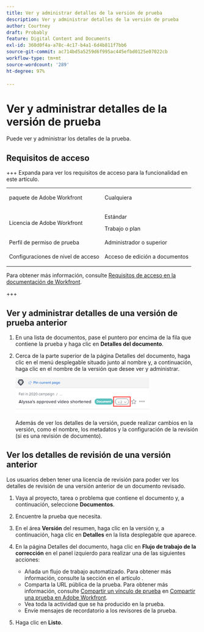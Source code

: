 ```yaml
---
title: Ver y administrar detalles de la versión de prueba
description: Ver y administrar detalles de la versión de prueba
author: Courtney
draft: Probably
feature: Digital Content and Documents
exl-id: 360d0f4a-a78c-4c17-b4a1-6d4b811f7bb6
source-git-commit: ac714bd5a5259d6f995ac445efbd0125e07022cb
workflow-type: tm+mt
source-wordcount: '289'
ht-degree: 97%

---
```


# Ver y administrar detalles de la versión de prueba

Puede ver y administrar los detalles de la prueba.

## Requisitos de acceso

+++ Expanda para ver los requisitos de acceso para la funcionalidad en este artículo.

<table style="table-layout:auto"> 
 <col> 
 <col> 
 <tbody> 
  <tr> 
   <td role="rowheader">paquete de Adobe Workfront</td> 
   <td> <p>Cualquiera</p> </td> 
  </tr> 
  <tr> 
   <td role="rowheader">Licencia de Adobe Workfront</td> 
   <td> 
   <p>Estándar</p>
   <p>Trabajo o plan</p> 
   </td> 
  </tr> 
  <tr> 
   <td role="rowheader">Perfil de permiso de prueba </td> 
   <td>Administrador o superior</td> 
  </tr> 
  <tr> 
   <td role="rowheader">Configuraciones de nivel de acceso</td> 
   <td> <p>Acceso de edición a documentos</p> </td> 
  </tr> 
 </tbody> 
</table>

Para obtener más información, consulte [Requisitos de acceso en la documentación de Workfront](/help/quicksilver/administration-and-setup/add-users/access-levels-and-object-permissions/access-level-requirements-in-documentation.md).

+++

## Ver y administrar detalles de una versión de prueba anterior

1. En una lista de documentos, pase el puntero por encima de la fila que contiene la prueba y haga clic en **Detalles del documento**.
1. Cerca de la parte superior de la página Detalles del documento, haga clic en el menú desplegable situado junto al nombre y, a continuación, haga clic en el nombre de la versión que desee ver y administrar.

   ![Lista desplegable de versiones](assets/version-drop-dn-doc-dtls-nwe-350x93.png)

   Además de ver los detalles de la versión, puede realizar cambios en la versión, como el nombre, los metadatos y la configuración de la revisión (si es una revisión de documento).

## Ver los detalles de revisión de una versión anterior

Los usuarios deben tener una licencia de revisión para poder ver los detalles de revisión de una versión anterior de un documento revisado.

1. Vaya al proyecto, tarea o problema que contiene el documento y, a continuación, seleccione **Documentos**.
1. Encuentre la prueba que necesita.
1. En el área **Versión** del resumen, haga clic en la versión y, a continuación, haga clic en **Detalles** en la lista desplegable que aparece.

1. En la página Detalles del documento, haga clic en **Flujo de trabajo de la corrección** en el panel izquierdo para realizar una de las siguientes acciones:

   * Añada un flujo de trabajo automatizado. Para obtener más información, consulte la sección en el artículo .
   * Comparta la URL pública de la prueba. Para obtener más información, consulte [Compartir un vínculo de prueba](../../../../review-and-approve-work/proofing/managing-proofs-within-workfront/share-a-proof-in-workfront.md#share) en [Compartir una prueba en Adobe Workfront](../../../../review-and-approve-work/proofing/managing-proofs-within-workfront/share-a-proof-in-workfront.md).
   * Vea toda la actividad que se ha producido en la prueba.
   * Envíe mensajes de recordatorio a los revisores de la prueba.

1. Haga clic en **Listo**.
